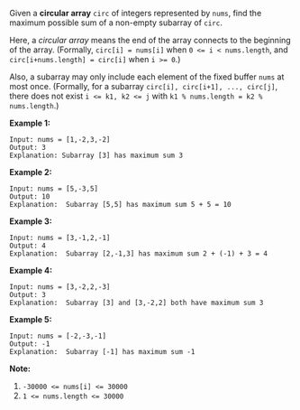 Given a **circular  array** `circ` of integers represented by `nums`, find the
maximum possible sum of a non-empty subarray of `circ`.

Here, a  _circular  array_ means the end of the array connects to the
beginning of the array.  (Formally, `circ[i] = nums[i]` when `0 <= i <
nums.length`, and `circ[i+nums.length] = circ[i]` when `i >= 0`.)

Also, a subarray may only include each element of the fixed buffer `nums` at
most once.  (Formally, for a subarray `circ[i], circ[i+1], ..., circ[j]`,
there does not exist `i <= k1, k2 <= j` with `k1 % nums.length = k2 %
nums.length`.)



**Example 1:**

    
    
    Input: nums = [1,-2,3,-2]
    Output: 3
    Explanation: Subarray [3] has maximum sum 3
    

**Example 2:**

    
    
    Input: nums = [5,-3,5]
    Output: 10
    Explanation:  Subarray [5,5] has maximum sum 5 + 5 = 10
    

**Example 3:**

    
    
    Input: nums = [3,-1,2,-1]
    Output: 4
    Explanation:  Subarray [2,-1,3] has maximum sum 2 + (-1) + 3 = 4
    

**Example 4:**

    
    
    Input: nums = [3,-2,2,-3]
    Output: 3
    Explanation:  Subarray [3] and [3,-2,2] both have maximum sum 3
    

**Example 5:**

    
    
    Input: nums = [-2,-3,-1]
    Output: -1
    Explanation:  Subarray [-1] has maximum sum -1
    



**Note:**

  1. `-30000 <= nums[i] <= 30000`
  2. `1 <= nums.length <= 30000`

